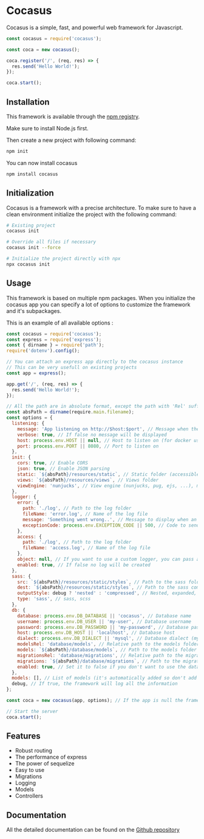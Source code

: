 # Cocasus

Cocasus is a simple, fast, and powerful web framework for Javascript.

```js
const cocasus = require('cocasus');

const coca = new cocasus();

coca.register('/', (req, res) => {
  res.send('Hello World!');
});

coca.start();
```

## Installation

This framework is available through the [npm registry](https://www.npmjs.com).

Make sure to install Node.js first.

Then create a new project with following command:

```sh
npm init
```

You can now install cocasus

```sh
npm install cocasus
```

## Initialization

Cocasus is a framework with a precise architecture.
To make sure to have a clean environment initialize the project with the following command:

```sh
# Existing project
cocasus init

# Override all files if necessary
cocasus init --force

# Initialize the project directly with npx
npx cocasus init
```

## Usage

This framework is based on multiple npm packages. When you initialize the cocasus app you can specify a lot of options to customize the framework and it's subpackages.

This is an example of all available options :

```js
const cocasus = require('cocasus');
const express = require('express');
const { dirname } = require('path');
require('dotenv').config();

// You can attach an express app directly to the cocasus instance
// This can be very usefull on existing projects
const app = express();

app.get('/', (req, res) => {
  res.send('Hello World!');
});

// All the path are in absolute format, except the path with 'Rel' suffix which are relative to the project root
const absPath = dirname(require.main.filename);
const options = {
  listening: {
    message: 'App listening on http://$host:$port', // Message when the app is started
    verbose: true, // If false no message will be displayed
    host: process.env.HOST || null, // Host to listen on (for docker use we suggest to put null)
    port: process.env.PORT || 8080, // Port to listen on
  },
  init: {
    cors: true, // Enable CORS
    json: true, // Enable JSON parsing
    static: `${absPath}/resources/static`, // Static folder (accessible on /)
    views: `${absPath}/resources/views`, // Views folder
    viewEngine: 'nunjucks', // View engine (nunjucks, pug, ejs, ...), make sure to install the corresponding package and naming your html file with the same extension as the view engine
  },
  logger: {
    error: {
      path: './log', // Path to the log folder
      fileName: 'error.log', // Name of the log file
      message: 'Something went wrong..', // Message to display when an error occurs
      exceptionCode: process.env.EXCEPTION_CODE || 500, // Code to send when an error occurs
    },
    access: {
      path: './log', // Path to the log folder
      fileName: 'access.log', // Name of the log file
    },
    object: null, // If you want to use a custom logger, you can pass an object with the following methods: error, info, warn, debug
    enabled: true, // If false no log will be created
  },
  sass: {
    src: `${absPath}/resources/static/styles`, // Path to the sass folder
    dest: `${absPath}/resources/static/styles`, // Path to the sass compilation (css) destination folder
    outputStyle: debug ? 'nested' : 'compressed', // Nested, expanded, compact, compressed
    type: 'sass', // sass, scss
  },
  db: {
    database: process.env.DB_DATABASE || 'cocasus', // Database name
    username: process.env.DB_USER || 'my-user', // Database username
    password: process.env.DB_PASSWORD || 'my-password', // Database password
    host: process.env.DB_HOST || 'localhost', // Database host
    dialect: process.env.DB_DIALECT || 'mysql', // Database dialect (mysql, postgres, sqlite, ...)  (see https://sequelize.org/master/manual/getting-started.html#dialects)
    modelsRel: 'database/models', // Relative path to the models folder
    models: `${absPath}/database/models`, // Path to the models folder
    migrationsRel: 'database/migrations', // Relative path to the migrations folder
    migrations: `${absPath}/database/migrations`, // Path to the migrations folder
    enabled: true, // Set it to false if you don't want to use the database
  },
  models: [], // List of models (it's automatically added so don't add it manually)
  debug, // If true, the framework will log all the information
};

const coca = new cocasus(app, options); // If the app is null the framework will automatically create a new express app

// Start the server
coca.start();
```

## Features

- Robust routing
- The performance of express
- The power of sequelize
- Easy to use
- Migrations
- Logging
- Models
- Controllers

## Documentation

All the detailed documentation can be found on the [Github repository](https://github.com/rharkor/cocasus/wiki)
